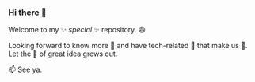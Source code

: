 ### Hi there 👋

Welcome to my ✨ _special_ ✨ repository. 😄

Looking forward to know more 👯 and have tech-related 💬 that make us 🤔.
Let the 🌱 of great idea grows out.

📫 See ya.
